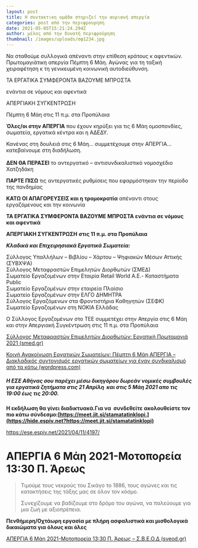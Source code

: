 ```yaml
---
layout: post
title: Η συντακτικη ομάδα στηριζεί την αυριανή απεργία
categories: post από την περιφρουρηση
date: 2021-05-05T15:21:24.294Z
author: μέλος από την δυνατή περιφρούρηση
thumbnail: /images/uploads/σφ1234.jpg
---
```

<!--StartFragment-->

Να σταθούμε συλλογικά απέναντι στην επίθεση κράτους κ αφεντικών. Πρωτομαγιάτικη απεργία Πέμπτη 6 Μάη. Αγώνας για τη ταξική χειραφέτηση κ τη γενικευμένη κοινωνική αυτοδιεύθυνση.

<!--EndFragment-->

ΤΑ ΕΡΓΑΤΙΚΑ ΣΥΜΦΕΡΟΝΤΑ ΒΑΖΟΥΜΕ ΜΠΡΟΣΤΑ

ενάντια σε νόμους και αφεντικά

ΑΠΕΡΓΙΑΚΗ ΣΥΓΚΕΝΤΡΩΣΗ 



Πέμπτη 6 Μάη στις 11 π.μ. στα Προπύλαια



<!--StartFragment-->

**Όλες/οι στην ΑΠΕΡΓΙΑ** που έχουν κηρύξει για τις 6 Μάη ομοσπονδίες, σωματεία, εργατικά κέντρα και η ΑΔΕΔΥ. 

Κανένας στη δουλειά στις 6 Μάη… συμμετέχουμε στην ΑΠΕΡΓΙΑ… κατεβαίνουμε στη διαδήλωση.\
\
**ΔΕΝ ΘΑ ΠΕΡΑΣΕΙ** το αντεργατικό – αντισυνδικαλιστικό νομοσχέδιο Χατζηδάκη

**ΠΑΡΤΕ ΠΙΣΩ** τις αντεργατικές ρυθμίσεις που εφαρμόστηκαν την περίοδο της πανδημίας

**ΚΑΤΩ ΟΙ ΑΠΑΓΟΡΕΥΣΕΙΣ και η τρομοκρατία** απέναντι στους εργαζόμενους και την κοινωνία

**ΤΑ ΕΡΓΑΤΙΚΑ ΣΥΜΦΕΡΟΝΤΑ ΒΑΖΟΥΜΕ ΜΠΡΟΣΤΑ ενάντια σε νόμους και αφεντικά**

**ΑΠΕΡΓΙΑΚΗ ΣΥΓΚΕΝΤΡΩΣΗ** **στις 11 π.μ. στα Προπύλαια** 



<!--StartFragment-->

***Κλαδικά και Επιχειρησιακά Εργατικά Σωματεία:***

Σύλλογος Υπαλλήλων – Βιβλίου – Χάρτου – Ψηφιακών Μέσων Αττικής (ΣΥΒΧΨΑ)\
Σύλλογος Μεταφραστών Επιμελητών Διορθωτών (ΣΜΕΔ)\
Σωματείο Εργαζομένων στην Εταιρία Retail World A.E.- Καταστήματα Public\
Σωματείο Εργαζομένων στην εταιρεία Πλαίσιο\
Σωματείο Εργαζομένων στην ΕΛΓΟ ΔΗΜΗΤΡΑ\
Σύλλογος Εργαζόμενων στα Φροντιστήρια Καθηγητών (ΣΕΦΚ)\
Σωματείο Εργαζομένων στη ΝΟΚΙΑ Ελλάδας

Ο Σύλλογος Εργαζομένων στο ΤΕΕ συμμετέχει στην Απεργία στις 6 Μάη και στην Απεργιακή Συγκέντρωση στις 11 π.μ. στα Προπύλαια

<!--EndFragment-->

<!--StartFragment-->

[Σύλλογος Μεταφραστών Επιμελητών Διορθωτών: Εργατική Πρωτομαγιά 2021 (smed.gr)](http://www.smed.gr/2021/05/2021.html)

<!--StartFragment-->

[Κοινή Ανακοίνωση Εργατικών Σωματείων: Πέμπτη 6 Μάη ΑΠΕΡΓΙΑ – Διακλαδικός συντονισμός εργατικών σωματείων για έναν συνδικαλισμό από τα κάτω (wordpress.com)](https://ergatikaswmateia.wordpress.com/2021/04/29/%cf%80%ce%ad%ce%bc%cf%80%cf%84%ce%b7-6-%ce%bc%ce%ac%ce%b7-%ce%b1%cf%80%ce%b5%cf%81%ce%b3%ce%b9%ce%b1/)

<!--EndFragment-->

<!--EndFragment-->

<!--StartFragment-->

##### Η ΕΣΕ Αθήνας σου παρέχει μέσω δικηγόρου δωρεάν νομικές συμβουλές για εργατικά ζητήματα στις 21 Απρίλη  και στις 5 Μάη 2021 απο τις 19:00 έως τις 20:00.

**Η εκδήλωση θα γίνει διαδικτυακά.Για να  συνδεθείτε ακολουθείστε τον πιο κάτω σύνδεσμο:[https://meet.jit.si/stamatatinklopi.](https://hide.espiv.net?https://meet.jit.si/stamatatinklopi)**

<!--EndFragment-->

https://ese.espiv.net/2021/04/11/4197/









<!--StartFragment-->

# ΑΠΕΡΓΙΑ 6 Μάη 2021-Μοτοπορεία 13:30 Π. Άρεως

<!--EndFragment-->

<!--StartFragment-->

> Τιμούμε τους νεκρούς του Σικάγο το 1886, τους αγώνες και τις κατακτήσεις της τάξης μας σε όλον τον κόσμο.
>
> Συνεχίζουμε να βαδίζουμε στο δρόμο του αγώνα, να παλεύουμε για μια ζωή με αξιοπρέπεια.

**Πενθήμερη/Οχτάωρη εργασία με πλήρη ασφαλιστικά και μισθολογικά δικαιώματα για όλους και όλες**

<!--EndFragment-->



<!--StartFragment-->

[ΑΠΕΡΓΙΑ 6 Μάη 2021-Μοτοπορεία 13:30 Π. Άρεως – Σ.Β.Ε.Ο.Δ (sveod.gr)](https://sveod.gr/?p=2830)

<!--EndFragment-->

<!--EndFragment-->